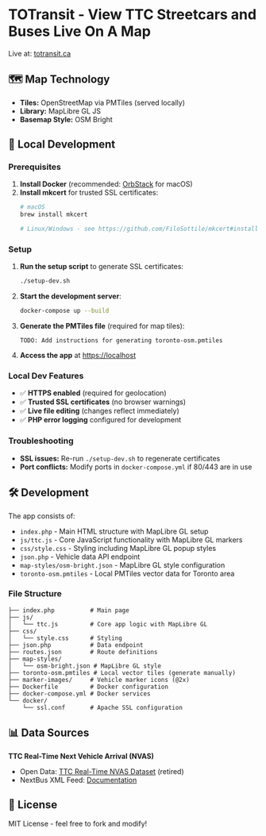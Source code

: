 # TOTransit - View TTC Streetcars and Buses Live On A Map

Live at: [totransit.ca](http://totransit.ca)

## 🗺️ Map Technology

- **Tiles:** OpenStreetMap via PMTiles (served locally)
- **Library:** MapLibre GL JS
- **Basemap Style:** OSM Bright

## 🚀 Local Development

### Prerequisites

1. **Install Docker** (recommended: [OrbStack](https://orbstack.dev/) for macOS)
2. **Install mkcert** for trusted SSL certificates:
   ```bash
   # macOS
   brew install mkcert
   
   # Linux/Windows - see https://github.com/FiloSottile/mkcert#installation
   ```

### Setup

1. **Run the setup script** to generate SSL certificates:
   ```bash
   ./setup-dev.sh
   ```

2. **Start the development server**:
   ```bash
   docker-compose up --build
   ```

3. **Generate the PMTiles file** (required for map tiles):
   ```
   TODO: Add instructions for generating toronto-osm.pmtiles
   ```

4. **Access the app** at [https://localhost](https://localhost)

### Local Dev Features

- ✅ **HTTPS enabled** (required for geolocation)
- ✅ **Trusted SSL certificates** (no browser warnings)
- ✅ **Live file editing** (changes reflect immediately)
- ✅ **PHP error logging** configured for development

### Troubleshooting

- **SSL issues:** Re-run `./setup-dev.sh` to regenerate certificates
- **Port conflicts:** Modify ports in `docker-compose.yml` if 80/443 are in use

## 🛠️ Development

The app consists of:
- `index.php` - Main HTML structure with MapLibre GL setup
- `js/ttc.js` - Core JavaScript functionality with MapLibre GL markers
- `css/style.css` - Styling including MapLibre GL popup styles
- `json.php` - Vehicle data API endpoint
- `map-styles/osm-bright.json` - MapLibre GL style configuration
- `toronto-osm.pmtiles` - Local PMTiles vector data for Toronto area

### File Structure
```
├── index.php          # Main page
├── js/
│   └── ttc.js         # Core app logic with MapLibre GL
├── css/
│   └── style.css      # Styling
├── json.php           # Data endpoint
├── routes.json        # Route definitions
├── map-styles/
│   └── osm-bright.json # MapLibre GL style
├── toronto-osm.pmtiles # Local vector tiles (generate manually)
├── marker-images/     # Vehicle marker icons (@2x)
├── Dockerfile         # Docker configuration
├── docker-compose.yml # Docker services
└── docker/
    └── ssl.conf       # Apache SSL configuration
```

## 📊 Data Sources

**TTC Real-Time Next Vehicle Arrival (NVAS)**
- Open Data: [TTC Real-Time NVAS Dataset](https://open.toronto.ca/dataset/ttc-real-time-next-vehicle-arrival-nvas/) (retired)
- NextBus XML Feed: [Documentation](http://retro.umoiq.com/xmlFeedDocs/NextBusXMLFeed.pdf)

## 📝 License

MIT License - feel free to fork and modify!
